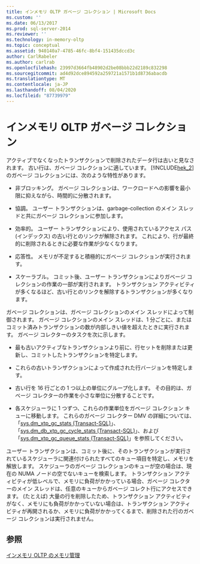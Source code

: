 ```yaml
---
title: インメモリ OLTP ガベージ コレクション | Microsoft Docs
ms.custom: ''
ms.date: 06/13/2017
ms.prod: sql-server-2014
ms.reviewer: ''
ms.technology: in-memory-oltp
ms.topic: conceptual
ms.assetid: 940140a7-4785-46fc-8bf4-151435dccd3c
author: CarlRabeler
ms.author: carlrab
ms.openlocfilehash: 23997d3664fb48902d2be08bbb22d2189c832298
ms.sourcegitcommit: ad4d92dce894592a259721a1571b1d8736abacdb
ms.translationtype: MT
ms.contentlocale: ja-JP
ms.lasthandoff: 08/04/2020
ms.locfileid: "87739979"
---
```

# <a name="in-memory-oltp-garbage-collection"></a>インメモリ OLTP ガベージ コレクション
  アクティブでなくなったトランザクションで削除されたデータ行は古いと見なされます。 古い行は、ガベージ コレクションに適しています。 [!INCLUDE[hek_2](../../includes/hek-2-md.md)]のガベージ コレクションには、次のような特性があります。  
  
-   非ブロッキング。 ガベージ コレクションは、ワークロードへの影響を最小限に抑えながら、時間的に分散されます。  
  
-   協調。 ユーザー トランザクションは、garbage-collection のメイン スレッドと共にガベージ コレクションに参加します。  
  
-   効率的。 ユーザー トランザクションにより、使用されているアクセス パス (インデックス) の古い行とのリンクが解除されます。 これにより、行が最終的に削除されるときに必要な作業が少なくなります。  
  
-   応答性。 メモリが不足すると積極的にガベージ コレクションが実行されます。  
  
-   スケーラブル。 コミット後、ユーザー トランザクションによりガベージ コレクションの作業の一部が実行されます。 トランザクション アクティビティが多くなるほど、古い行とのリンクを解除するトランザクションが多くなります。  
  
 ガベージ コレクションは、ガベージ コレクションのメイン スレッドによって制御されます。 ガベージ コレクションのメイン スレッドは、1 分ごとに、またはコミット済みトランザクションの数が内部しきい値を超えたときに実行されます。 ガベージ コレクターのタスクを次に示します。  
  
-   最も古いアクティブなトランザクションより前に、行セットを削除または更新し、コミットしたトランザクションを特定します。  
  
-   これらの古いトランザクションによって作成された行バージョンを特定します。  
  
-   古い行を 16 行ごとの 1 つ以上の単位にグループ化します。 その目的は、ガベージ コレクターの作業を小さな単位に分散することです。  
  
-   各スケジューラに 1 つずつ、これらの作業単位をガベージ コレクション キューに移動します。 これらのガベージ コレクター DMV の詳細については、「[sys.dm_xtp_gc_stats &#40;Transact-SQL&#41;](/sql/relational-databases/system-dynamic-management-views/sys-dm-xtp-gc-stats-transact-sql)」、「[sys.dm_db_xtp_gc_cycle_stats &#40;Transact-SQL&#41;](/sql/relational-databases/system-dynamic-management-views/sys-dm-db-xtp-gc-cycle-stats-transact-sql)」、および「[sys.dm_xtp_gc_queue_stats &#40;Transact-SQL&#41;](/sql/relational-databases/system-dynamic-management-views/sys-dm-xtp-gc-queue-stats-transact-sql)」を参照してください。  
  
 ユーザー トランザクションは、コミット後に、そのトランザクションが実行されているスケジューラに関連付けられたすべてのキュー項目を特定し、メモリを解放します。 スケジューラのガベージ コレクションのキューが空の場合は、現在の NUMA ノードの空でないキューを検索します。 トランザクション アクティビティが低レベルで、メモリに負荷がかかっている場合、ガベージ コレクターのメイン スレッドは、任意のキューからガベージ コレクト行にアクセスできます。 (たとえば) 大量の行を削除したため、トランザクション アクティビティがなく、メモリにも負荷がかかっていない場合は、トランザクション アクティビティが再開されるか、メモリに負荷がかかってくるまで、削除された行のガベージ コレクションは実行されません。  
  
## <a name="see-also"></a>参照  
 [インメモリ OLTP のメモリ管理](../../database-engine/managing-memory-for-in-memory-oltp.md)  
  
  
